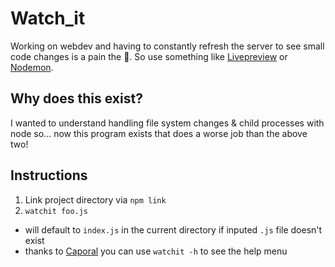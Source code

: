 # Watch_it

Working on webdev and having to constantly refresh the server to see small code changes is a pain the 🍑.
So use something like [Livepreview](https://github.com/microsoft/vscode-livepreview) or [Nodemon](https://github.com/remy/nodemon).

## Why does this exist?

I wanted to understand handling file system changes & child processes with node so... now this program exists that does a worse job than the above two!

## Instructions

1. Link project directory via `npm link`
2. `watchit foo.js`

- will default to `index.js` in the current directory if inputed `.js` file doesn't exist
- thanks to [Caporal](https://www.npmjs.com/package/caporal) you can use `watchit -h` to see the help menu
